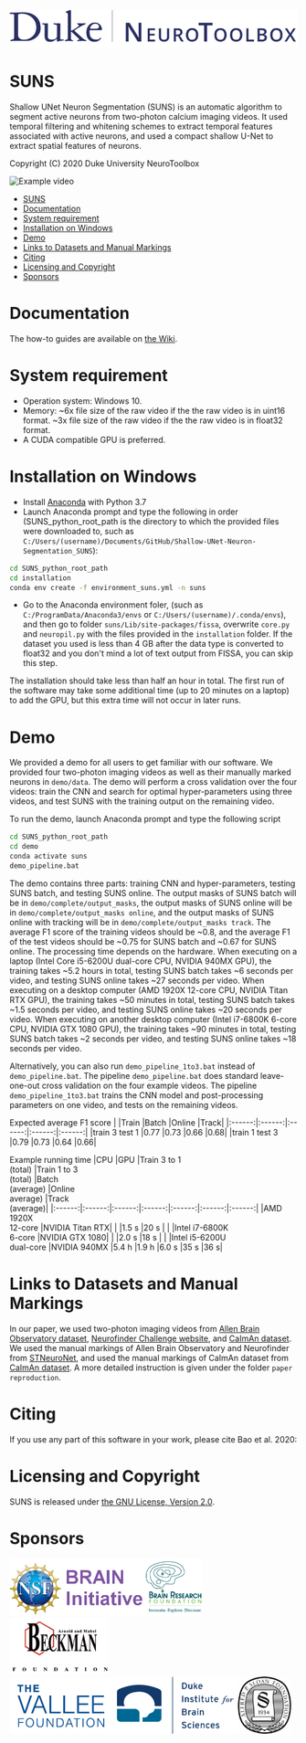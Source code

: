 ![NeuroToolbox logo](readme/neurotoolbox-logo.svg)

# SUNS
Shallow UNet Neuron Segmentation (SUNS) is an automatic algorithm to segment active neurons from two-photon calcium imaging videos. It used temporal filtering and whitening schemes to extract temporal features associated with active neurons, and used a compact shallow U-Net to extract spatial features of neurons.

Copyright (C) 2020 Duke University NeuroToolbox

![Example video](readme/Masks%202%20raw.gif)

- [SUNS](#suns)
- [Documentation](#documentation)
- [System requirement](#system-requirement)
- [Installation on Windows](#installation-on-windows)
- [Demo](#demo)
- [Links to Datasets and Manual Markings](#links-to-datasets-and-manual-markings)
- [Citing](#citing)
- [Licensing and Copyright](#licensing-and-copyright)
- [Sponsors](#sponsors)


# Documentation
The how-to guides are available on [the Wiki](https://github.com/YijunBao/Shallow-UNet-Neuron-Segmentation_SUNS/wiki).


# System requirement
* Operation system: Windows 10.
* Memory: ~6x file size of the raw video if the the raw video is in uint16 format. ~3x file size of the raw video if the the raw video is in float32 format. 
* A CUDA compatible GPU is preferred.


# Installation on Windows
* Install [Anaconda](https://www.anaconda.com/) with Python 3.7
* Launch Anaconda prompt and type the following in order (SUNS_python_root_path is the directory to which the provided files were downloaded to, such as `C:/Users/(username)/Documents/GitHub/Shallow-UNet-Neuron-Segmentation_SUNS`):
```bat
cd SUNS_python_root_path
cd installation
conda env create -f environment_suns.yml -n suns
```
* Go to the Anaconda environment foler, (such as `C:/ProgramData/Anaconda3/envs` or `C:/Users/(username)/.conda/envs`), and then go to folder `suns/Lib/site-packages/fissa`, overwrite `core.py` and `neuropil.py` with the files provided in the `installation` folder. If the dataset you used is less than 4 GB after the data type is converted to float32 and you don't mind a lot of text output from FISSA, you can skip this step. 

The installation should take less than half an hour in total. The first run of the software may take some additional time (up to 20 minutes on a laptop) to add the GPU, but this extra time will not occur in later runs.


# Demo
We provided a demo for all users to get familiar with our software. We provided four two-photon imaging videos as well as their manually marked neurons in `demo/data`. The demo will perform a cross validation over the four videos: train the CNN and search for optimal hyper-parameters using three videos, and test SUNS with the training output on the remaining video. 

To run the demo, launch Anaconda prompt and type the following script 
```bat
cd SUNS_python_root_path
cd demo
conda activate suns
demo_pipeline.bat
```
The demo contains three parts: training CNN and hyper-parameters, testing SUNS batch, and testing SUNS online. The output masks of SUNS batch will be in `demo/complete/output_masks`, the output masks of SUNS online will be in `demo/complete/output_masks online`, and the output masks of SUNS online with tracking will be in `demo/complete/output_masks track`. The average F1 score of the training videos should be ~0.8, and the average F1 of the test videos should be ~0.75 for SUNS batch and ~0.67 for SUNS online. The processing time depends on the hardware. When executing on a laptop (Intel Core i5-6200U dual-core CPU, NVIDIA 940MX GPU), the training takes ~5.2 hours in total, testing SUNS batch takes ~6 seconds per video, and testing SUNS online takes ~27 seconds per video. When executing on a desktop computer (AMD 1920X 12-core CPU, NVIDIA Titan RTX GPU), the training takes ~50 minutes in total, testing SUNS batch takes ~1.5 seconds per video, and testing SUNS online takes ~20 seconds per video. When executing on another desktop computer (Intel i7-6800K 6-core CPU, NVIDIA GTX 1080 GPU), the training takes ~90 minutes in total, testing SUNS batch takes ~2 seconds per video, and testing SUNS online takes ~18 seconds per video.

Alternatively, you can also run `demo_pipeline_1to3.bat` instead of `demo_pipeline.bat`. The pipeline `demo_pipeline.bat` does standard leave-one-out cross validation on the four example videos. The pipeline `demo_pipeline_1to3.bat` trains the CNN model and post-processing parameters on one video, and tests on the remaining videos. 

Expected average F1 score
|	|Train	|Batch	|Online	|Track|
|:------:|:------:|:------:|:------:|:------:|
|train 3 test 1	|0.77	|0.73	|0.66	|0.68|
|train 1 test 3	|0.79	|0.73	|0.64	|0.66|

Example running time
|CPU	|GPU	|Train 3 to 1<br>(total)	|Train 1 to 3<br>(total)	|Batch<br>(average)	|Online<br>average)	|Track<br>(average)|
|:------:|:------:|:------:|:------:|:------:|:------:|:------:|
|AMD 1920X<br>12-core	|NVIDIA Titan RTX|	|	|1.5 s	|20 s	|	|
|Intel i7-6800K<br>6-core	|NVIDIA GTX 1080|	|	|2.0 s	|18 s	|	|
|Intel i5-6200U<br>dual-core	|NVIDIA 940MX	|5.4 h	|1.9 h	|6.0 s	|35 s	|36 s|


# Links to Datasets and Manual Markings
In our paper, we used two-photon imaging videos from [Allen Brain Observatory dataset](https://github.com/AllenInstitute/AllenSDK/wiki/Use-the-Allen-Brain-Observatory-%E2%80%93-Visual-Coding-on-AWS), [Neurofinder Challenge website](https://github.com/codeneuro/neurofinder), and [CaImAn dataset](https://github.com/flatironinstitute/CaImAn). We used the manual markings of Allen Brain Observatory and Neurofinder from [STNeuroNet](https://github.com/soltanianzadeh/STNeuroNet), and used the manual markings of CaImAn dataset from [CaImAn dataset](https://github.com/flatironinstitute/CaImAn). A more detailed instruction is given under the folder `paper reproduction`. 


# Citing 
If you use any part of this software in your work, please cite Bao et al. 2020:


# Licensing and Copyright
SUNS is released under [the GNU License, Version 2.0](LICENSE).


# Sponsors
<img src="readme/NSFBRAIN.png" height="100"/><img src="readme/BRF.png" height="100"/><img src="readme/Beckmanlogo.png" height="100"/>
<br>
<img src="readme/valleelogo.png" height="100"/><img src="readme/dibslogo.png" height="100"/><img src="readme/sloan_logo_new.jpg" height="100"/>
